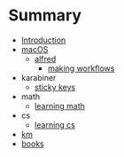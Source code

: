 # Summary

* [Introduction][1]
* [macOS][2]
	* [alfred][3]
		* [making workflows][4]
* karabiner
	* [sticky keys][5]
* math
	* [learning math][6]
* cs
	* [learning cs][7]
* [km][8]
* [books][9]

[1]:	readme.md
[2]:	./macOS/macOS.md
[3]:	./macOS/alfred/Alfred.md
[4]:	./macOS/alfred/making-workflows.md
[5]:	./karabiner/sticky-keys.md
[6]:	./math/learning-math.md
[7]:	./cs/learning-cs.md
[8]:	./km/km.md
[9]:	./books/Books.md